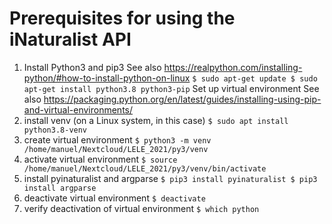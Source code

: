 # Prerequisites for using the iNaturalist API
1) Install Python3 and pip3
See also https://realpython.com/installing-python/#how-to-install-python-on-linux
`
$ sudo apt-get update
$ sudo apt-get install python3.8 python3-pip
`
Set up virtual environment
See also https://packaging.python.org/en/latest/guides/installing-using-pip-and-virtual-environments/
2) install venv (on a Linux system, in this case)
`
$ sudo apt install python3.8-venv
`
3) create virtual environment
`
$ python3 -m venv /home/manuel/Nextcloud/LELE_2021/py3/venv
`
4) activate virtual environment
`
$ source /home/manuel/Nextcloud/LELE_2021/py3/venv/bin/activate
`
5) install pyinaturalist and argparse
`
$ pip3 install pyinaturalist
$ pip3 install argparse
`
6) deactivate virtual environment
`
$ deactivate
`
7) verify deactivation of virtual environment
`
$ which python
`

